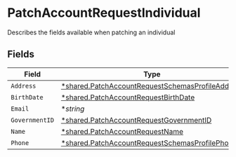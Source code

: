 # PatchAccountRequestIndividual

Describes the fields available when patching an individual


## Fields

| Field                                                                                                                      | Type                                                                                                                       | Required                                                                                                                   | Description                                                                                                                | Example                                                                                                                    |
| -------------------------------------------------------------------------------------------------------------------------- | -------------------------------------------------------------------------------------------------------------------------- | -------------------------------------------------------------------------------------------------------------------------- | -------------------------------------------------------------------------------------------------------------------------- | -------------------------------------------------------------------------------------------------------------------------- |
| `Address`                                                                                                                  | [*shared.PatchAccountRequestSchemasProfileAddress](../../../pkg/models/shared/patchaccountrequestschemasprofileaddress.md) | :heavy_minus_sign:                                                                                                         | N/A                                                                                                                        |                                                                                                                            |
| `BirthDate`                                                                                                                | [*shared.PatchAccountRequestBirthDate](../../../pkg/models/shared/patchaccountrequestbirthdate.md)                         | :heavy_minus_sign:                                                                                                         | N/A                                                                                                                        |                                                                                                                            |
| `Email`                                                                                                                    | **string*                                                                                                                  | :heavy_minus_sign:                                                                                                         | N/A                                                                                                                        | amanda@classbooker.dev                                                                                                     |
| `GovernmentID`                                                                                                             | [*shared.PatchAccountRequestGovernmentID](../../../pkg/models/shared/patchaccountrequestgovernmentid.md)                   | :heavy_minus_sign:                                                                                                         | N/A                                                                                                                        |                                                                                                                            |
| `Name`                                                                                                                     | [*shared.PatchAccountRequestName](../../../pkg/models/shared/patchaccountrequestname.md)                                   | :heavy_minus_sign:                                                                                                         | N/A                                                                                                                        |                                                                                                                            |
| `Phone`                                                                                                                    | [*shared.PatchAccountRequestSchemasProfilePhone](../../../pkg/models/shared/patchaccountrequestschemasprofilephone.md)     | :heavy_minus_sign:                                                                                                         | N/A                                                                                                                        |                                                                                                                            |